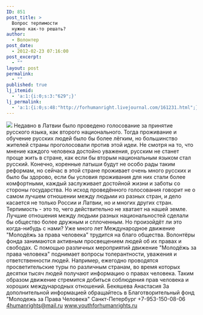 ```yaml
---
ID: 851
post_title: >
  Вопрос терпимости
  нужно как-то решать?
author:
  - Волонтер
post_date:
  - 2012-02-23 07:16:00
post_excerpt:
  - ""
layout: post
permalink:
  - ""
published: true
lj_itemid:
  - 'a:1:{i:0;s:3:"629";}'
lj_permalink:
  - 'a:1:{i:0;s:48:"http://forhumanright.livejournal.com/161231.html";}'
---
```


<img src="http://cs5338.vk.com/u132145096/132409092/x_5b26039f.jpg" /> Недавно в Латвии было проведено голосование за принятие русского языка, как второго национального. Тогда проживание и обучение русских людей было бы более лёгким, но большинство жителей страны проголосовали против этой идеи.
Не смотря на то, что мнение каждого человека достойно уважения, русским не станет проще жить в стране, как если бы вторым национальным языком стал русский. Конечно, коренные латыши будут не особо рады таким реформам, но сейчас в этой стране проживает очень много русских и было бы здорово, если бы условия проживания для них стали более комфортными, каждый заслуживает достойной жизни и заботы со стороны государства. Но исход проведённого голосования говорит не о самом лучшем отношении между людьми из разных стран, и дело касается не только России и Латвии, но и многих других стран. Терпимость - это то, чего действительно не хватает на нашей земле. Лучшие отношения между людьми разных национальностей сделали бы общество более дружным и сплоченным. Но произойдёт ли это когда-нибудь с нами?
Уже много лет Международное движение "Молодёжь за права человека" трудится на благо общества. Волонтёры фонда занимаются активным просвещением людей об их правах и свободах. С помощью различных мероприятий движение "Молодёжь за права человека" поднимает вопросы толерантности, уважения и ответственности людей. Например, ежегодно проводятся просветительские туры по различным странам, во время которых десятки тысяч людей получают информацию о правах человека. Таким образом движение стремится добиться соблюдения прав человека и хороших международных отношений.
Бекяшева Анастасия
За дополнительной информацией обращайтесь в
Благотворительный фонд
"Молодежь за Права Человека" Санкт-Петербург 
+7-953-150-08-06 
4humanrights@mail.ru
www.youthforhumanrights.ru